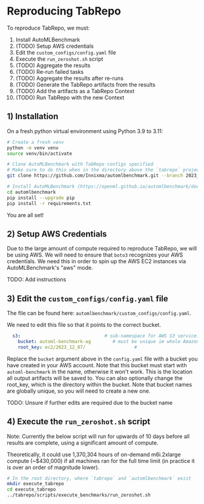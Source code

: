 # Reproducing TabRepo

To reproduce TabRepo, we must:

1. Install AutoMLBenchmark
2. (TODO) Setup AWS credentials
3. Edit the `custom_configs/config.yaml` file
4. Execute the `run_zeroshot.sh` script
5. (TODO) Aggregate the results
6. (TODO) Re-run failed tasks
7. (TODO) Aggregate the results after re-runs
8. (TODO) Generate the TabRepo artifacts from the results
9. (TODO) Add the artifacts as a TabRepo Context
10. (TODO) Run TabRepo with the new Context

## 1) Installation

On a fresh python virtual environment using Python 3.9 to 3.11:

```bash
# Create a fresh venv
python -m venv venv
source venv/bin/activate

# Clone AutoMLBenchmark with TabRepo configs specified
# Make sure to do this when in the directory above the `tabrepo` project, `tabrepo` and `automlbenchmark` should exist side-by-side.
git clone https://github.com/Innixma/automlbenchmark.git --branch 2023_12_07

# Install AutoMLBenchmark (https://openml.github.io/automlbenchmark/docs/getting_started/)
cd automlbenchmark
pip install --upgrade pip
pip install -r requirements.txt
```

You are all set!

## 2) Setup AWS Credentials

Due to the large amount of compute required to reproduce TabRepo, we will be using AWS.
We will need to ensure that `boto3` recognizes your AWS credentials. We need this in order to spin up the AWS EC2 instances via AutoMLBenchmark's "aws" mode.

TODO: Add instructions

## 3) Edit the `custom_configs/config.yaml` file

The file can be found here: `automlbenchmark/custom_configs/config.yaml`.

We need to edit this file so that it points to the correct bucket.

```yaml
  s3:                               # sub-namespace for AWS S3 service.
    bucket: automl-benchmark-ag        # must be unique im whole Amazon s3, max 40 chars, and include only numbers, lowercase characters and hyphens.
    root_key: ec2/2023_12_07/                  #
```

Replace the `bucket` argument above in the `config.yaml` file with a bucket you have created in your AWS account.
Note that this bucket must start with `automl-benchmark` in the name, otherwise it won't work.
This is the location all output artifacts will be saved to. You can also optionally change the root_key, which is the directory within the bucket.
Note that bucket names are globally unique, so you will need to create a new one.

TODO: Unsure if further edits are required due to the bucket name

## 4) Execute the `run_zeroshot.sh` script

Note: Currently the below script will run for upwards of 10 days before all results are complete, using a significant amount of compute.

Theoretically, it could use 1,370,304 hours of on-demand m6i.2xlarge compute (~$430,000) if all machines ran for the full time limit (in practice it is over an order of magnitude lower).

```bash
# In the root directory, where `tabrepo` and `automlbenchmark` exist
mkdir execute_tabrepo
cd execute_tabrepo
../tabrepo/scripts/execute_benchmarks/run_zeroshot.sh
```
